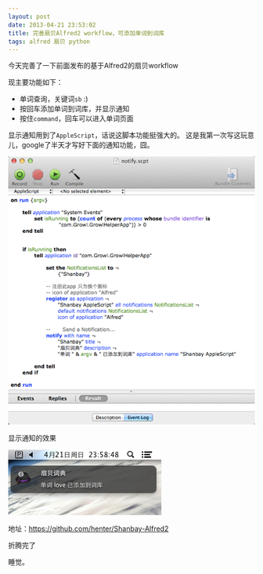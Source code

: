 ```yaml
---
layout: post
date: 2013-04-21 23:53:02
title: 完善扇贝Alfred2 workflow，可添加单词到词库
tags: alfred 扇贝 python
---
```


今天完善了一下前面发布的基于Alfred2的扇贝workflow

现主要功能如下：
	
* 单词查询，关键词`sb`  :)
* 按回车添加单词到词库，并显示通知
* 按住`command`，回车可以进入单词页面

显示通知用到了`AppleScript`，话说这脚本功能挺强大的。
这是我第一次写这玩意儿，google了半天才写好下面的通知功能，囧。

![AppleScript脚本显示通知](/pic/applescript-notify.png)


显示通知的效果

![AppleScript脚本显示通知](/pic/shanbay-alfred-notify.png)


地址：<https://github.com/henter/Shanbay-Alfred2>


折腾完了

睡觉。
